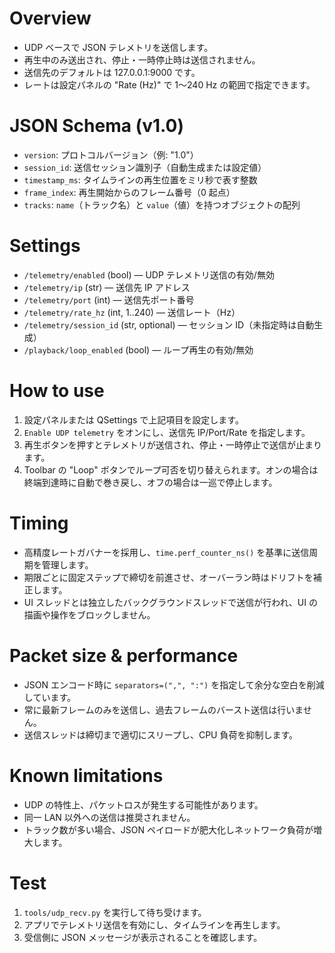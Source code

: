 # Overview
- UDP ベースで JSON テレメトリを送信します。
- 再生中のみ送出され、停止・一時停止時は送信されません。
- 送信先のデフォルトは 127.0.0.1:9000 です。
- レートは設定パネルの "Rate (Hz)" で 1〜240 Hz の範囲で指定できます。

# JSON Schema (v1.0)
- `version`: プロトコルバージョン（例: "1.0"）
- `session_id`: 送信セッション識別子（自動生成または設定値）
- `timestamp_ms`: タイムラインの再生位置をミリ秒で表す整数
- `frame_index`: 再生開始からのフレーム番号（0 起点）
- `tracks`: `name`（トラック名）と `value`（値）を持つオブジェクトの配列

# Settings
- `/telemetry/enabled` (bool) — UDP テレメトリ送信の有効/無効
- `/telemetry/ip` (str) — 送信先 IP アドレス
- `/telemetry/port` (int) — 送信先ポート番号
- `/telemetry/rate_hz` (int, 1..240) — 送信レート（Hz）
- `/telemetry/session_id` (str, optional) — セッション ID（未指定時は自動生成）
- `/playback/loop_enabled` (bool) — ループ再生の有効/無効

# How to use
1. 設定パネルまたは QSettings で上記項目を設定します。
2. `Enable UDP telemetry` をオンにし、送信先 IP/Port/Rate を指定します。
3. 再生ボタンを押すとテレメトリが送信され、停止・一時停止で送信が止まります。
4. Toolbar の "Loop" ボタンでループ可否を切り替えられます。オンの場合は終端到達時に自動で巻き戻し、オフの場合は一巡で停止します。

# Timing
- 高精度レートガバナーを採用し、`time.perf_counter_ns()` を基準に送信周期を管理します。
- 期限ごとに固定ステップで締切を前進させ、オーバーラン時はドリフトを補正します。
- UI スレッドとは独立したバックグラウンドスレッドで送信が行われ、UI の描画や操作をブロックしません。

# Packet size & performance
- JSON エンコード時に `separators=(",", ":")` を指定して余分な空白を削減しています。
- 常に最新フレームのみを送信し、過去フレームのバースト送信は行いません。
- 送信スレッドは締切まで適切にスリープし、CPU 負荷を抑制します。

# Known limitations
- UDP の特性上、パケットロスが発生する可能性があります。
- 同一 LAN 以外への送信は推奨されません。
- トラック数が多い場合、JSON ペイロードが肥大化しネットワーク負荷が増大します。

# Test
1. `tools/udp_recv.py` を実行して待ち受けます。
2. アプリでテレメトリ送信を有効にし、タイムラインを再生します。
3. 受信側に JSON メッセージが表示されることを確認します。
